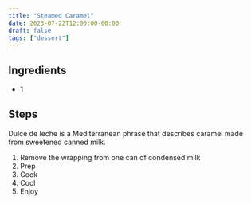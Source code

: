```yaml
---
title: "Steamed Caramel"
date: 2023-07-22T12:00:00-00:00
draft: false
tags: ["dessert"]
---
```


## Ingredients

* 1 

## Steps

Dulce de leche is a Mediterranean phrase that describes caramel made from sweetened canned milk.

1. Remove the wrapping from one can of condensed milk
2. Prep
3. Cook
4. Cool
5. Enjoy